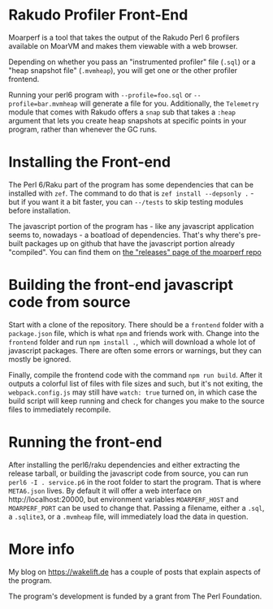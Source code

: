 # Rakudo Profiler Front-End

Moarperf is a tool that takes the output of the Rakudo Perl 6 profilers available on MoarVM and makes them viewable with a web browser.

Depending on whether you pass an "instrumented profiler" file (`.sql`) or a "heap snapshot file" (`.mvmheap`), you will get one or the other profiler frontend.

Running your perl6 program with `--profile=foo.sql` or `--profile=bar.mvmheap` will generate a file for you. Additionally, the `Telemetry` module that comes with Rakudo offers a `snap` sub that takes a `:heap` argument that lets you create heap snapshots at specific points in your program, rather than whenever the GC runs.

# Installing the Front-end

The Perl 6/Raku part of the program has some dependencies that can be installed with `zef`. The command to do that is `zef install --depsonly .` - but if you want it a bit faster, you can `--/tests` to skip testing modules before installation.

The javascript portion of the program has - like any javascript application seems to, nowadays - a boatload of dependencies. That's why there's pre-built packages up on github that have the javascript portion already "compiled". You can find them on [the "releases" page of the moarperf repo](https://github.com/timo/moarperf/releases/) 

# Building the front-end javascript code from source

Start with a clone of the repository. There should be a `frontend` folder with a `package.json` file, which is what `npm` and friends work with. Change into the `frontend` folder and run `npm install .`, which will download a whole lot of javascript packages. There are often some errors or warnings, but they can mostly be ignored.

Finally, compile the frontend code with the command `npm run build`. After it outputs a colorful list of files with file sizes and such, but it's not exiting, the `webpack.config.js` may still have `watch: true` turned on, in which case the build script will keep running and check for changes you make to the source files to immediately recompile.


# Running the front-end

After installing the perl6/raku dependencies and either extracting the release tarball, or building the javascript code from source, you can run `perl6 -I . service.p6` in the root folder to start the program. That is where `META6.json` lives. By default it will offer a web interface on http://localhost:20000, but environment variables `MOARPERF_HOST` and `MOARPERF_PORT` can be used to change that. Passing a filename, either a `.sql`, a `.sqlite3`, or a `.mvmheap` file, will immediately load the data in question.

# More info

My blog on https://wakelift.de has a couple of posts that explain aspects of the program.

The program's development is funded by a grant from The Perl Foundation.

